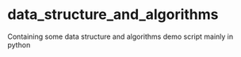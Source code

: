 # data_structure_and_algorithms
Containing some data structure and algorithms demo script mainly in python

